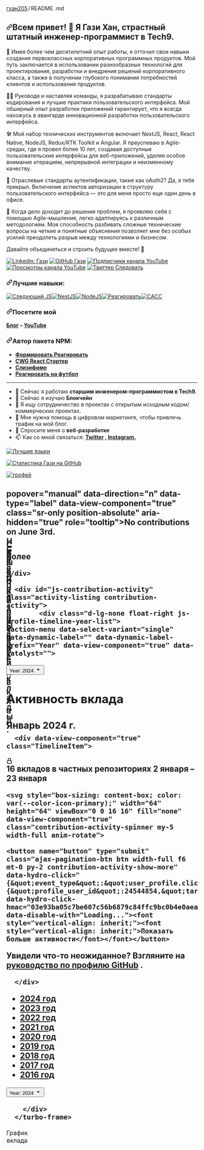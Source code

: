 <div data-view-component="true" class="Layout-main">      <turbo-frame id="user-profile-frame" data-turbo-action="advance">

  <div class="Box mt-4 ">
  <div class="Box-body p-4">
    <div class="d-flex flex-justify-between">
      <div class="text-mono text-small mb-3">
        <a href="/gkhan205/gkhan205" class="no-underline Link--primary" previewlistener="true"><font style="vertical-align: inherit;"><font style="vertical-align: inherit;">гхан205</font></font></a><span class="color-fg-muted d-inline-block" style="padding:0px 2px;"><font style="vertical-align: inherit;"><font style="vertical-align: inherit;">/</font></font></span><font style="vertical-align: inherit;"><font style="vertical-align: inherit;">README </font></font><span class="color-fg-muted"><font style="vertical-align: inherit;"><font style="vertical-align: inherit;">.md</font></font></span>
      </div>

<h2 dir="auto"><a id="user-content-hi-there--im-ghazi-khan-a-passionate-staff-software-engineer-at-tech9" class="anchor" aria-hidden="true" tabindex="-1" href="#hi-there--im-ghazi-khan-a-passionate-staff-software-engineer-at-tech9"><svg class="octicon octicon-link" viewBox="0 0 16 16" version="1.1" width="16" height="16" aria-hidden="true"><path d="m7.775 3.275 1.25-1.25a3.5 3.5 0 1 1 4.95 4.95l-2.5 2.5a3.5 3.5 0 0 1-4.95 0 .751.751 0 0 1 .018-1.042.751.751 0 0 1 1.042-.018 1.998 1.998 0 0 0 2.83 0l2.5-2.5a2.002 2.002 0 0 0-2.83-2.83l-1.25 1.25a.751.751 0 0 1-1.042-.018.751.751 0 0 1-.018-1.042Zm-4.69 9.64a1.998 1.998 0 0 0 2.83 0l1.25-1.25a.751.751 0 0 1 1.042.018.751.751 0 0 1 .018 1.042l-1.25 1.25a3.5 3.5 0 1 1-4.95-4.95l2.5-2.5a3.5 3.5 0 0 1 4.95 0 .751.751 0 0 1-.018 1.042.751.751 0 0 1-1.042.018 1.998 1.998 0 0 0-2.83 0l-2.5 2.5a1.998 1.998 0 0 0 0 2.83Z"></path></svg></a><font style="vertical-align: inherit;"><font style="vertical-align: inherit;">Всем привет! </font><font style="vertical-align: inherit;">👋 Я Гази Хан, страстный штатный инженер-программист в Tech9.</font></font></h2>
<p dir="auto"><font style="vertical-align: inherit;"><font style="vertical-align: inherit;">🚀 Имея более чем десятилетний опыт работы, я отточил свои навыки создания первоклассных корпоративных программных продуктов. </font><font style="vertical-align: inherit;">Мой путь заключается в использовании разнообразных технологий для проектирования, разработки и внедрения решений корпоративного класса, а также в получении глубокого понимания потребностей клиентов и использования продуктов.</font></font></p>
<p dir="auto"><font style="vertical-align: inherit;"><font style="vertical-align: inherit;">👨‍🏭 Руководя и наставляя команды, я разрабатываю стандарты кодирования и лучшие практики пользовательского интерфейса. </font><font style="vertical-align: inherit;">Мой обширный опыт разработки приложений гарантирует, что я всегда нахожусь в авангарде инновационной разработки пользовательского интерфейса.</font></font></p>
<p dir="auto"><font style="vertical-align: inherit;"><font style="vertical-align: inherit;">🛠️ Мой набор технических инструментов включает NextJS, React, React Native, NodeJS, Redux/RTK Toolkit и Angular. </font><font style="vertical-align: inherit;">Я преуспеваю в Agile-средах, где я провел более 10 лет, создавая доступные пользовательские интерфейсы для веб-приложений, уделяя особое внимание итерациям, непрерывной интеграции и неизменному качеству.</font></font></p>
<p dir="auto"><font style="vertical-align: inherit;"><font style="vertical-align: inherit;">🔐 Отраслевые стандарты аутентификации, такие как oAuth2? </font><font style="vertical-align: inherit;">Да, я тебя прикрыл. </font><font style="vertical-align: inherit;">Включение аспектов авторизации в структуру пользовательского интерфейса — это для меня просто еще один день в офисе.</font></font></p>
<p dir="auto"><font style="vertical-align: inherit;"><font style="vertical-align: inherit;">🧠 Когда дело доходит до решения проблем, я проявляю себя с помощью Agile-мышления, легко адаптируясь к различным методологиям. </font><font style="vertical-align: inherit;">Моя способность разбивать сложные технические вопросы на четкие и понятные объяснения позволяет мне без особых усилий преодолеть разрыв между технологиями и бизнесом.</font></font></p>
<p dir="auto"><font style="vertical-align: inherit;"><font style="vertical-align: inherit;">Давайте объединяться и строить будущее вместе! </font><font style="vertical-align: inherit;">🌟</font></font></p>
<p dir="auto"><a href="https://www.linkedin.com/in/ghazi-khan/" rel="nofollow" previewlistener="true"><img src="https://camo.githubusercontent.com/fe0b273101a05b571a87606ecb1a11635590fbc80b12ecb343fc9cafb0b1e108/68747470733a2f2f696d672e736869656c64732e696f2f62616467652f2d4768617a692d626c75653f7374796c653d666c61742d737175617265266c6f676f3d4c696e6b6564696e266c6f676f436f6c6f723d7768697465266c696e6b3d68747470733a2f2f7777772e6c696e6b6564696e2e636f6d2f696e2f6768617a692d6b68616e2f" alt="Linkedin: Гази" data-canonical-src="https://img.shields.io/badge/-Ghazi-blue?style=flat-square&amp;logo=Linkedin&amp;logoColor=white&amp;link=https://www.linkedin.com/in/ghazi-khan/" style="max-width: 100%;"></a>
<a href="https://github.com/gkhan205" previewlistener="true"><img src="https://camo.githubusercontent.com/73ae50db443da28990b1b419fb591118e3e9fc35f273dbfeba940beaedb01929/68747470733a2f2f696d672e736869656c64732e696f2f6769746875622f666f6c6c6f776572732f676b68616e3230353f6c6162656c3d666f6c6c6f77267374796c653d736f6369616c" alt="GitHub Гази" data-canonical-src="https://img.shields.io/github/followers/gkhan205?label=follow&amp;style=social" style="max-width: 100%;"></a>
<a target="_blank" rel="noopener noreferrer nofollow" href="https://camo.githubusercontent.com/068ad8cc5662c634156100bd57dfc462d97d3698a1d27f9a0f2966d408bbe866/68747470733a2f2f696d672e736869656c64732e696f2f796f75747562652f6368616e6e656c2f73756273637269626572732f5543696f37674946696c773677736762545a41564f4272673f7374796c653d736f6369616c" previewlistener="true"><img src="https://camo.githubusercontent.com/068ad8cc5662c634156100bd57dfc462d97d3698a1d27f9a0f2966d408bbe866/68747470733a2f2f696d672e736869656c64732e696f2f796f75747562652f6368616e6e656c2f73756273637269626572732f5543696f37674946696c773677736762545a41564f4272673f7374796c653d736f6369616c" alt="Подписчики канала YouTube" data-canonical-src="https://img.shields.io/youtube/channel/subscribers/UCio7gIFilw6wsgbTZAVOBrg?style=social" style="max-width: 100%;"></a>
<a target="_blank" rel="noopener noreferrer nofollow" href="https://camo.githubusercontent.com/5e36c9ae1db1684fa302efd56b27295f5985128abdd590724b20bb32fda2a733/68747470733a2f2f696d672e736869656c64732e696f2f796f75747562652f6368616e6e656c2f76696577732f5543696f37674946696c773677736762545a41564f4272673f7374796c653d736f6369616c" previewlistener="true"><img src="https://camo.githubusercontent.com/5e36c9ae1db1684fa302efd56b27295f5985128abdd590724b20bb32fda2a733/68747470733a2f2f696d672e736869656c64732e696f2f796f75747562652f6368616e6e656c2f76696577732f5543696f37674946696c773677736762545a41564f4272673f7374796c653d736f6369616c" alt="Просмотры канала YouTube" data-canonical-src="https://img.shields.io/youtube/channel/views/UCio7gIFilw6wsgbTZAVOBrg?style=social" style="max-width: 100%;"></a>
<a target="_blank" rel="noopener noreferrer nofollow" href="https://camo.githubusercontent.com/877019a37b1c2c4004ba25c04300521d99b43e74d6c9e42e1e2e036d4769f0ee/68747470733a2f2f696d672e736869656c64732e696f2f747769747465722f666f6c6c6f772f636f6465776974686768617a693f7374796c653d736f6369616c" previewlistener="true"><img src="https://camo.githubusercontent.com/877019a37b1c2c4004ba25c04300521d99b43e74d6c9e42e1e2e036d4769f0ee/68747470733a2f2f696d672e736869656c64732e696f2f747769747465722f666f6c6c6f772f636f6465776974686768617a693f7374796c653d736f6369616c" alt="Твиттер Следовать" data-canonical-src="https://img.shields.io/twitter/follow/codewithghazi?style=social" style="max-width: 100%;"></a></p>
<h3 dir="auto"><a id="user-content-top-skills" class="anchor" aria-hidden="true" tabindex="-1" href="#top-skills"><svg class="octicon octicon-link" viewBox="0 0 16 16" version="1.1" width="16" height="16" aria-hidden="true"><path d="m7.775 3.275 1.25-1.25a3.5 3.5 0 1 1 4.95 4.95l-2.5 2.5a3.5 3.5 0 0 1-4.95 0 .751.751 0 0 1 .018-1.042.751.751 0 0 1 1.042-.018 1.998 1.998 0 0 0 2.83 0l2.5-2.5a2.002 2.002 0 0 0-2.83-2.83l-1.25 1.25a.751.751 0 0 1-1.042-.018.751.751 0 0 1-.018-1.042Zm-4.69 9.64a1.998 1.998 0 0 0 2.83 0l1.25-1.25a.751.751 0 0 1 1.042.018.751.751 0 0 1 .018 1.042l-1.25 1.25a3.5 3.5 0 1 1-4.95-4.95l2.5-2.5a3.5 3.5 0 0 1 4.95 0 .751.751 0 0 1-.018 1.042.751.751 0 0 1-1.042.018 1.998 1.998 0 0 0-2.83 0l-2.5 2.5a1.998 1.998 0 0 0 0 2.83Z"></path></svg></a><font style="vertical-align: inherit;"><font style="vertical-align: inherit;">Лучшие навыки:</font></font></h3>
<p dir="auto"><a target="_blank" rel="noopener noreferrer nofollow" href="https://camo.githubusercontent.com/2abe53f4176fd7b9639f1c316e77574575c1c99c660e03fefa08299045988ba5/68747470733a2f2f696d672e736869656c64732e696f2f62616467652f4e6578742d626c61636b3f7374796c653d666f722d7468652d6261646765266c6f676f3d6e6578742e6a73266c6f676f436f6c6f723d7768697465" previewlistener="true"><img src="https://camo.githubusercontent.com/2abe53f4176fd7b9639f1c316e77574575c1c99c660e03fefa08299045988ba5/68747470733a2f2f696d672e736869656c64732e696f2f62616467652f4e6578742d626c61636b3f7374796c653d666f722d7468652d6261646765266c6f676f3d6e6578742e6a73266c6f676f436f6c6f723d7768697465" alt="Следующий JS" data-canonical-src="https://img.shields.io/badge/Next-black?style=for-the-badge&amp;logo=next.js&amp;logoColor=white" style="max-width: 100%;"></a><a target="_blank" rel="noopener noreferrer nofollow" href="https://camo.githubusercontent.com/c2877247f7c0a5825ef41ff30b86acffd42ac23272514f92d21d9eef7f9cca41/68747470733a2f2f696d672e736869656c64732e696f2f62616467652f6e6573746a732d2532334530323334452e7376673f7374796c653d666f722d7468652d6261646765266c6f676f3d6e6573746a73266c6f676f436f6c6f723d7768697465" previewlistener="true"><img src="https://camo.githubusercontent.com/c2877247f7c0a5825ef41ff30b86acffd42ac23272514f92d21d9eef7f9cca41/68747470733a2f2f696d672e736869656c64732e696f2f62616467652f6e6573746a732d2532334530323334452e7376673f7374796c653d666f722d7468652d6261646765266c6f676f3d6e6573746a73266c6f676f436f6c6f723d7768697465" alt="NestJS" data-canonical-src="https://img.shields.io/badge/nestjs-%23E0234E.svg?style=for-the-badge&amp;logo=nestjs&amp;logoColor=white" style="max-width: 100%;"></a><a target="_blank" rel="noopener noreferrer nofollow" href="https://camo.githubusercontent.com/0d58facab1be74748c39244ff3d990ae8ddd765af40263ed006219154ba90649/68747470733a2f2f696d672e736869656c64732e696f2f62616467652f6e6f64652e6a732d3644413535463f7374796c653d666f722d7468652d6261646765266c6f676f3d6e6f64652e6a73266c6f676f436f6c6f723d7768697465" previewlistener="true"><img src="https://camo.githubusercontent.com/0d58facab1be74748c39244ff3d990ae8ddd765af40263ed006219154ba90649/68747470733a2f2f696d672e736869656c64732e696f2f62616467652f6e6f64652e6a732d3644413535463f7374796c653d666f722d7468652d6261646765266c6f676f3d6e6f64652e6a73266c6f676f436f6c6f723d7768697465" alt="NodeJS" data-canonical-src="https://img.shields.io/badge/node.js-6DA55F?style=for-the-badge&amp;logo=node.js&amp;logoColor=white" style="max-width: 100%;"></a><a target="_blank" rel="noopener noreferrer nofollow" href="https://camo.githubusercontent.com/3babc94d778f96441b3a66615fb5ee88c6ed04f174ed49b04df92b071a7d0e80/68747470733a2f2f696d672e736869656c64732e696f2f62616467652f72656163742d2532333230323332612e7376673f7374796c653d666f722d7468652d6261646765266c6f676f3d7265616374266c6f676f436f6c6f723d253233363144414642" previewlistener="true"><img src="https://camo.githubusercontent.com/3babc94d778f96441b3a66615fb5ee88c6ed04f174ed49b04df92b071a7d0e80/68747470733a2f2f696d672e736869656c64732e696f2f62616467652f72656163742d2532333230323332612e7376673f7374796c653d666f722d7468652d6261646765266c6f676f3d7265616374266c6f676f436f6c6f723d253233363144414642" alt="Реагировать" data-canonical-src="https://img.shields.io/badge/react-%2320232a.svg?style=for-the-badge&amp;logo=react&amp;logoColor=%2361DAFB" style="max-width: 100%;"></a><a target="_blank" rel="noopener noreferrer nofollow" href="https://camo.githubusercontent.com/742126d474d8314230c293fa38b2fa9ff827e5fac43d9808c561be5887a4fb5f/68747470733a2f2f696d672e736869656c64732e696f2f62616467652f534153532d686f7470696e6b2e7376673f7374796c653d666f722d7468652d6261646765266c6f676f3d53415353266c6f676f436f6c6f723d7768697465" previewlistener="true"><img src="https://camo.githubusercontent.com/742126d474d8314230c293fa38b2fa9ff827e5fac43d9808c561be5887a4fb5f/68747470733a2f2f696d672e736869656c64732e696f2f62616467652f534153532d686f7470696e6b2e7376673f7374796c653d666f722d7468652d6261646765266c6f676f3d53415353266c6f676f436f6c6f723d7768697465" alt="САСС" data-canonical-src="https://img.shields.io/badge/SASS-hotpink.svg?style=for-the-badge&amp;logo=SASS&amp;logoColor=white" style="max-width: 100%;"></a></p>
<h3 dir="auto"><a id="user-content-visit-my" class="anchor" aria-hidden="true" tabindex="-1" href="#visit-my"><svg class="octicon octicon-link" viewBox="0 0 16 16" version="1.1" width="16" height="16" aria-hidden="true"><path d="m7.775 3.275 1.25-1.25a3.5 3.5 0 1 1 4.95 4.95l-2.5 2.5a3.5 3.5 0 0 1-4.95 0 .751.751 0 0 1 .018-1.042.751.751 0 0 1 1.042-.018 1.998 1.998 0 0 0 2.83 0l2.5-2.5a2.002 2.002 0 0 0-2.83-2.83l-1.25 1.25a.751.751 0 0 1-1.042-.018.751.751 0 0 1-.018-1.042Zm-4.69 9.64a1.998 1.998 0 0 0 2.83 0l1.25-1.25a.751.751 0 0 1 1.042.018.751.751 0 0 1 .018 1.042l-1.25 1.25a3.5 3.5 0 1 1-4.95-4.95l2.5-2.5a3.5 3.5 0 0 1 4.95 0 .751.751 0 0 1-.018 1.042.751.751 0 0 1-1.042.018 1.998 1.998 0 0 0-2.83 0l-2.5 2.5a1.998 1.998 0 0 0 0 2.83Z"></path></svg></a><font style="vertical-align: inherit;"><font style="vertical-align: inherit;">Посетите мой</font></font></h3>
<p dir="auto"><strong><a href="https://ghazikhan.in/blog" rel="nofollow" previewlistener="true"><font style="vertical-align: inherit;"><font style="vertical-align: inherit;">Блог</font></font></a><font style="vertical-align: inherit;"><font style="vertical-align: inherit;"> – </font></font><a href="https://www.youtube.com/channel/UCio7gIFilw6wsgbTZAVOBrg" rel="nofollow" previewlistener="true"><font style="vertical-align: inherit;"><font style="vertical-align: inherit;">YouTube</font></font></a></strong></p>
<h3 dir="auto"><a id="user-content-author-of-npm-package" class="anchor" aria-hidden="true" tabindex="-1" href="#author-of-npm-package"><svg class="octicon octicon-link" viewBox="0 0 16 16" version="1.1" width="16" height="16" aria-hidden="true"><path d="m7.775 3.275 1.25-1.25a3.5 3.5 0 1 1 4.95 4.95l-2.5 2.5a3.5 3.5 0 0 1-4.95 0 .751.751 0 0 1 .018-1.042.751.751 0 0 1 1.042-.018 1.998 1.998 0 0 0 2.83 0l2.5-2.5a2.002 2.002 0 0 0-2.83-2.83l-1.25 1.25a.751.751 0 0 1-1.042-.018.751.751 0 0 1-.018-1.042Zm-4.69 9.64a1.998 1.998 0 0 0 2.83 0l1.25-1.25a.751.751 0 0 1 1.042.018.751.751 0 0 1 .018 1.042l-1.25 1.25a3.5 3.5 0 1 1-4.95-4.95l2.5-2.5a3.5 3.5 0 0 1 4.95 0 .751.751 0 0 1-.018 1.042.751.751 0 0 1-1.042.018 1.998 1.998 0 0 0-2.83 0l-2.5 2.5a1.998 1.998 0 0 0 0 2.83Z"></path></svg></a><font style="vertical-align: inherit;"><font style="vertical-align: inherit;">Автор пакета NPM:</font></font></h3>
<ul dir="auto">
<li><strong><a href="https://www.npmjs.com/package/formify-react" rel="nofollow" previewlistener="true"><font style="vertical-align: inherit;"><font style="vertical-align: inherit;">Формировать Реагировать</font></font></a></strong></li>
<li><strong><a href="https://github.com/gkhan205/cwg-react-starter" previewlistener="true"><font style="vertical-align: inherit;"><font style="vertical-align: inherit;">CWG React Стартер</font></font></a></strong></li>
<li><strong><a href="https://www.npmjs.com/package/slugifyme" rel="nofollow" previewlistener="true"><font style="vertical-align: inherit;"><font style="vertical-align: inherit;">Слизифиме</font></font></a></strong></li>
<li><strong><a href="https://www.npmjs.com/package/react-soccer-formation" rel="nofollow" previewlistener="true"><font style="vertical-align: inherit;"><font style="vertical-align: inherit;">Реагировать на футбол</font></font></a></strong></li>
</ul>
<hr>
<ul dir="auto">
<li><font style="vertical-align: inherit;"><font style="vertical-align: inherit;">🔭 Сейчас я работаю </font></font><strong><font style="vertical-align: inherit;"><font style="vertical-align: inherit;">старшим инженером-программистом в Tech9.</font></font></strong></li>
<li><font style="vertical-align: inherit;"><font style="vertical-align: inherit;">🌱 Сейчас я изучаю </font></font><strong><font style="vertical-align: inherit;"><font style="vertical-align: inherit;">Блокчейн</font></font></strong></li>
<li><font style="vertical-align: inherit;"><font style="vertical-align: inherit;">👯 Я ищу сотрудничество в проектах с открытым исходным кодом/коммерческих проектах.</font></font></li>
<li><font style="vertical-align: inherit;"><font style="vertical-align: inherit;">🤔 Мне нужна помощь в цифровом маркетинге, чтобы привлечь трафик на мой блог.</font></font></li>
<li><font style="vertical-align: inherit;"><font style="vertical-align: inherit;">💬 Спросите меня о </font></font><strong><font style="vertical-align: inherit;"><font style="vertical-align: inherit;">веб-разработке</font></font></strong></li>
<li><font style="vertical-align: inherit;"><font style="vertical-align: inherit;">📫 Как со мной связаться:
 </font></font><strong><a href="https://twitter.com/ghazikhan205" rel="nofollow" previewlistener="true"><font style="vertical-align: inherit;"><font style="vertical-align: inherit;">Twitter</font></font></a><font style="vertical-align: inherit;"><font style="vertical-align: inherit;"> , </font></font><a href="https://instagram.com/codewithghazi" rel="nofollow" previewlistener="true"><font style="vertical-align: inherit;"><font style="vertical-align: inherit;">Instagram.</font></font></a></strong></li>
</ul>
<p dir="auto"><a target="_blank" rel="noopener noreferrer nofollow" href="https://camo.githubusercontent.com/b9c90c95d48e5fca6c549a7fcdbb4f2d47b96cb59432184ffaa21f8f8c6bc550/68747470733a2f2f6769746875622d726561646d652d73746174732e76657263656c2e6170702f6170692f746f702d6c616e67732f3f757365726e616d653d676b68616e323035266c61796f75743d636f6d70616374267468656d653d6461726b26686964655f626f726465723d74727565" previewlistener="true"><img src="https://camo.githubusercontent.com/b9c90c95d48e5fca6c549a7fcdbb4f2d47b96cb59432184ffaa21f8f8c6bc550/68747470733a2f2f6769746875622d726561646d652d73746174732e76657263656c2e6170702f6170692f746f702d6c616e67732f3f757365726e616d653d676b68616e323035266c61796f75743d636f6d70616374267468656d653d6461726b26686964655f626f726465723d74727565" alt="Лучшие языки" data-canonical-src="https://github-readme-stats.vercel.app/api/top-langs/?username=gkhan205&amp;layout=compact&amp;theme=dark&amp;hide_border=true" style="max-width: 100%;"></a></p>
<p dir="auto"><a target="_blank" rel="noopener noreferrer nofollow" href="https://camo.githubusercontent.com/3c787342bbf7f10cfb693aa637b66b71eec29af1f40519b9c8c1600b74dfa7cf/68747470733a2f2f6769746875622d726561646d652d73746174732e76657263656c2e6170702f6170693f757365726e616d653d676b68616e3230352673686f775f69636f6e733d7472756526686964655f626f726465723d74727565267468656d653d6461726b" previewlistener="true"><img src="https://camo.githubusercontent.com/3c787342bbf7f10cfb693aa637b66b71eec29af1f40519b9c8c1600b74dfa7cf/68747470733a2f2f6769746875622d726561646d652d73746174732e76657263656c2e6170702f6170693f757365726e616d653d676b68616e3230352673686f775f69636f6e733d7472756526686964655f626f726465723d74727565267468656d653d6461726b" alt="Статистика Гази на GitHub" data-canonical-src="https://github-readme-stats.vercel.app/api?username=gkhan205&amp;show_icons=true&amp;hide_border=true&amp;theme=dark" style="max-width: 100%;"></a></p>
<p dir="auto"><a href="https://github.com/gkhan205/github-profile-trophy" previewlistener="true"><img src="https://camo.githubusercontent.com/bc9dfff653e6cf63a0ec85f5b711a755b0e44101b0b777fa59f4e1b5cbd56b30/68747470733a2f2f6769746875622d70726f66696c652d74726f7068792e76657263656c2e6170702f3f757365726e616d653d676b68616e323035" alt="трофей" data-canonical-src="https://github-profile-trophy.vercel.app/?username=gkhan205" style="max-width: 100%;"></a></p>
</article>
  </div>
</div>


<div class="mt-4">
  <div class="js-pinned-items-reorder-container">
  <h2 class="f4 mb-2 text-normal"><font style="vertical-align: inherit;"><font style="vertical-align: inherit;">
      popover="manual" data-direction="n" data-type="label" data-view-component="true" class="sr-only position-absolute" aria-hidden="true" role="tooltip">No contributions on June 3rd.</tool-tip><tool-tip id="tooltip-de14e2b3-a395-4a20-8c29-3c895f1c3b54" for="contribution-day-component-6-18" popover="manual" data-direction="n" data-type="label" data-view-component="true" class="sr-only position-absolute" aria-hidden="true" role="tooltip">No contributions on June 10th.</tool-tip><tool-tip id="tooltip-dadfefe9-405f-4897-ab62-ac36fa625025" for="contribution-day-component-6-19" popover="manual" data-direction="n" data-type="label" data-view-component="true" class="sr-only position-absolute" aria-hidden="true" role="tooltip">No contributions on June 17th.</tool-tip><tool-tip id="tooltip-776e3630-44de-42b9-855c-091440eb16b2" for="contribution-day-component-6-20" popover="manual" data-direction="n" data-type="label" data-view-component="true" class="sr-only position-absolute" aria-hidden="true" role="tooltip">No contributions on June 24th.</tool-tip><tool-tip id="tooltip-9f5582c7-4643-4781-9a0b-4ebc909b798b" for="contribution-day-component-6-21" popover="manual" data-direction="n" data-type="label" data-view-component="true" class="sr-only position-absolute" aria-hidden="true" role="tooltip">No contributions on July 1st.</tool-tip><tool-tip id="tooltip-bea90d9b-d88e-4529-8adf-10e469c9bda2" for="contribution-day-component-6-22" popover="manual" data-direction="n" data-type="label" data-view-component="true" class="sr-only position-absolute" aria-hidden="true" role="tooltip">2 contributions on July 8th.</tool-tip><tool-tip id="tooltip-d8939ae1-c12b-4903-a01f-35ca9901d9f5" for="contribution-day-component-6-23" popover="manual" data-direction="n" data-type="label" data-view-component="true" class="sr-only position-absolute" aria-hidden="true" role="tooltip">No contributions on July 15th.</tool-tip><tool-tip id="tooltip-d34f4770-c0a0-4756-8c22-31b1e732a3a5" for="contribution-day-component-6-24" popover="manual" data-direction="n" data-type="label" data-view-component="true" class="sr-only position-absolute" aria-hidden="true" role="tooltip">No contributions on July 22nd.</tool-tip><tool-tip id="tooltip-3144ef6e-fe1d-4d0a-aecc-2ba66e1bc91a" for="contribution-day-component-6-25" popover="manual" data-direction="n" data-type="label" data-view-component="true" class="sr-only position-absolute" aria-hidden="true" role="tooltip">No contributions on July 29th.</tool-tip><tool-tip id="tooltip-5983dcd4-9b08-4dcb-ab21-ee38eeae0265" for="contribution-day-component-6-26" popover="manual" data-direction="n" data-type="label" data-view-component="true" class="sr-only position-absolute" aria-hidden="true" role="tooltip">No contributions on August 5th.</tool-tip><tool-tip id="tooltip-d5d01536-5f93-4dae-909a-9938d3c76948" for="contribution-day-component-6-27" popover="manual" data-direction="n" data-type="label" data-view-component="true" class="sr-only position-absolute" aria-hidden="true" role="tooltip">No contributions on August 12th.</tool-tip><tool-tip id="tooltip-5830ccc5-3e31-4d3c-a237-f9fc306a7995" for="contribution-day-component-6-28" popover="manual" data-direction="n" data-type="label" data-view-component="true" class="sr-only position-absolute" aria-hidden="true" role="tooltip">No contributions on August 19th.</tool-tip><tool-tip id="tooltip-b8d62c77-407f-43e6-9f55-165e47580ac8" for="contribution-day-component-6-29" popover="manual" data-direction="n" data-type="label" data-view-component="true" class="sr-only position-absolute" aria-hidden="true" role="tooltip">No contributions on August 26th.</tool-tip><tool-tip id="tooltip-69684c54-b7e0-4379-8761-f2917fdb3778" for="contribution-day-component-6-30" popover="manual" data-direction="n" data-type="label" data-view-component="true" class="sr-only position-absolute" aria-hidden="true" role="tooltip">No contributions on September 2nd.</tool-tip><tool-tip id="tooltip-70b58fbb-8338-4526-bd57-0bdb2f4ba8b7" for="contribution-day-component-6-31" popover="manual" data-direction="n" data-type="label" data-view-component="true" class="sr-only position-absolute" aria-hidden="true" role="tooltip">No contributions on September 9th.</tool-tip><tool-tip id="tooltip-fdfdc9fb-85c5-43f5-a8f3-e3461094afff" for="contribution-day-component-6-32" popover="manual" data-direction="n" data-type="label" data-view-component="true" class="sr-only position-absolute" aria-hidden="true" role="tooltip">No contributions on September 16th.</tool-tip><tool-tip id="tooltip-2f93eedd-9266-4275-8a49-6043f9fdc467" for="contribution-day-component-6-33" popover="manual" data-direction="n" data-type="label" data-view-component="true" class="sr-only position-absolute" aria-hidden="true" role="tooltip">No contributions on September 23rd.</tool-tip><tool-tip id="tooltip-6d1b435c-d8c3-42c9-967c-7f041ff0457f" for="contribution-day-component-6-34" popover="manual" data-direction="n" data-type="label" data-view-component="true" class="sr-only position-absolute" aria-hidden="true" role="tooltip">No contributions on September 30th.</tool-tip><tool-tip id="tooltip-ae5dd80a-2a7c-4ea9-a572-5cbbee140ef5" for="contribution-day-component-6-35" popover="manual" data-direction="n" data-type="label" data-view-component="true" class="sr-only position-absolute" aria-hidden="true" role="tooltip">No contributions on October 7th.</tool-tip><tool-tip id="tooltip-8d89e6c3-8216-46f1-aca7-562618151329" for="contribution-day-component-6-36" popover="manual" data-direction="n" data-type="label" data-view-component="true" class="sr-only position-absolute" aria-hidden="true" role="tooltip">No contributions on October 14th.</tool-tip><tool-tip id="tooltip-4d0ba7cc-ded4-48a6-90d3-2c23805f45a9" for="contribution-day-component-6-37" popover="manual" data-direction="n" data-type="label" data-view-component="true" class="sr-only position-absolute" aria-hidden="true" role="tooltip">No contributions on October 21st.</tool-tip><tool-tip id="tooltip-1f4b1965-5945-4226-82c2-6cd4d4c47c7f" for="contribution-day-component-6-38" popover="manual" data-direction="n" data-type="label" data-view-component="true" class="sr-only position-absolute" aria-hidden="true" role="tooltip">No contributions on October 28th.</tool-tip><tool-tip id="tooltip-c49356e6-de6f-4670-8e4c-9bba2203fc29" for="contribution-day-component-6-39" popover="manual" data-direction="n" data-type="label" data-view-component="true" class="sr-only position-absolute" aria-hidden="true" role="tooltip">No contributions on November 4th.</tool-tip><tool-tip id="tooltip-b0b0b4d0-2662-40e0-84c4-cf5aa3595496" for="contribution-day-component-6-40" popover="manual" data-direction="n" data-type="label" data-view-component="true" class="sr-only position-absolute" aria-hidden="true" role="tooltip">No contributions on November 11th.</tool-tip><tool-tip id="tooltip-46d14ce9-70eb-4f44-be10-c14646f853c4" for="contribution-day-component-6-41" popover="manual" data-direction="n" data-type="label" data-view-component="true" class="sr-only position-absolute" aria-hidden="true" role="tooltip">No contributions on November 18th.</tool-tip><tool-tip id="tooltip-5460f24c-110b-4901-a909-c2fe1f8ad2d3" for="contribution-day-component-6-42" popover="manual" data-direction="n" data-type="label" data-view-component="true" class="sr-only position-absolute" aria-hidden="true" role="tooltip">No contributions on November 25th.</tool-tip><tool-tip id="tooltip-98f458bc-ebef-4f64-beee-f28e521bb564" for="contribution-day-component-6-43" popover="manual" data-direction="n" data-type="label" data-view-component="true" class="sr-only position-absolute" aria-hidden="true" role="tooltip">No contributions on December 2nd.</tool-tip><tool-tip id="tooltip-3ae1a913-fe3e-468c-ae76-ad1d3f433fa3" for="contribution-day-component-6-44" popover="manual" data-direction="n" data-type="label" data-view-component="true" class="sr-only position-absolute" aria-hidden="true" role="tooltip">No contributions on December 9th.</tool-tip><tool-tip id="tooltip-d7781310-3a08-4094-9bb9-4a824a7b8ae8" for="contribution-day-component-6-45" popover="manual" data-direction="n" data-type="label" data-view-component="true" class="sr-only position-absolute" aria-hidden="true" role="tooltip">No contributions on December 16th.</tool-tip><tool-tip id="tooltip-340c3727-6d1b-4cc8-8f68-58b12b7612a7" for="contribution-day-component-6-46" popover="manual" data-direction="n" data-type="label" data-view-component="true" class="sr-only position-absolute" aria-hidden="true" role="tooltip">4 contributions on December 23rd.</tool-tip><tool-tip id="tooltip-b03718b9-19bb-48da-9915-3ed180eb741e" for="contribution-day-component-6-47" popover="manual" data-direction="n" data-type="label" data-view-component="true" class="sr-only position-absolute" aria-hidden="true" role="tooltip">No contributions on December 30th.</tool-tip><tool-tip id="tooltip-886358c4-1ceb-49ef-a6c9-f073078773d8" for="contribution-day-component-6-48" popover="manual" data-direction="n" data-type="label" data-view-component="true" class="sr-only position-absolute" aria-hidden="true" role="tooltip">No contributions on January 6th.</tool-tip><tool-tip id="tooltip-a3202343-b1a1-459e-a324-1f96600b0a31" for="contribution-day-component-6-49" popover="manual" data-direction="n" data-type="label" data-view-component="true" class="sr-only position-absolute" aria-hidden="true" role="tooltip">No contributions on January 13th.</tool-tip><tool-tip id="tooltip-0d22c7b2-9a23-4756-92c9-cd5851667f78" for="contribution-day-component-6-50" popover="manual" data-direction="n" data-type="label" data-view-component="true" class="sr-only position-absolute" aria-hidden="true" role="tooltip">No contributions on January 20th.</tool-tip><tool-tip id="tooltip-c87c65c1-2882-4c2b-9f50-62fe4a17c4be" for="contribution-day-component-6-51" popover="manual" data-direction="n" data-type="label" data-view-component="true" class="sr-only position-absolute" aria-hidden="true" role="tooltip">No contributions on January 27th.</tool-tip><table data-hydro-click="{&quot;event_type&quot;:&quot;user_profile.click&quot;,&quot;payload&quot;:{&quot;profile_user_id&quot;:24544854,&quot;target&quot;:&quot;CONTRIBUTION_CALENDAR_SQUARE&quot;,&quot;user_id&quot;:148629471,&quot;originating_url&quot;:&quot;https://github.com/gkhan205&quot;}}" data-hydro-click-hmac="ba764640b377febdc0ca4e4ad25025b8b6e208927ecd242764fb7c2133fa5faa" role="grid" aria-readonly="true" class="ContributionCalendar-grid js-calendar-graph-table" style="border-spacing: 3px; overflow: hidden; position: relative">
    <caption class="sr-only"><font style="vertical-align: inherit;"><font style="vertical-align: inherit;">График вклада</font></font></caption>


</div>
                <div style="width: 10px; height: 10px" id="contribution-graph-legend-level-1" data-level="1" data-view-component="true" class="ContributionCalendar-day rounded-1 mr-1">
    <span class="sr-only"><font style="vertical-align: inherit;"><font style="vertical-align: inherit;">Низкие взносы.</font></font></span>
</div>
                <div style="width: 10px; height: 10px" id="contribution-graph-legend-level-2" data-level="2" data-view-component="true" class="ContributionCalendar-day rounded-1 mr-1">
    <span class="sr-only"><font style="vertical-align: inherit;"><font style="vertical-align: inherit;">Средне-низкие вклады.</font></font></span>
</div>
                <div style="width: 10px; height: 10px" id="contribution-graph-legend-level-3" data-level="3" data-view-component="true" class="ContributionCalendar-day rounded-1 mr-1">
    <span class="sr-only"><font style="vertical-align: inherit;"><font style="vertical-align: inherit;">Средне-высокий вклад.</font></font></span>
</div>
                <div style="width: 10px; height: 10px" id="contribution-graph-legend-level-4" data-level="4" data-view-component="true" class="ContributionCalendar-day rounded-1 mr-1">
    <span class="sr-only"><font style="vertical-align: inherit;"><font style="vertical-align: inherit;">Высокие взносы.</font></font></span>
</div>
            <span data-view-component="true"><font style="vertical-align: inherit;"><font style="vertical-align: inherit;">Более</font></font></span>
          </div>
        </div>
      </div>

    </div>
</div>


</div>


      <div id="js-contribution-activity" class="activity-listing contribution-activity">
            <div class="d-lg-none float-right js-profile-timeline-year-list">
    <action-menu data-select-variant="single" data-dynamic-label="" data-dynamic-label-prefix="Year" data-view-component="true" data-catalyst="">
  <focus-group direction="vertical" mnemonics="" retain="">
    <button id="action-menu-5b23c422-5111-4858-b33a-4d9aed3b8a73-button" popovertarget="action-menu-5b23c422-5111-4858-b33a-4d9aed3b8a73-overlay" aria-controls="action-menu-5b23c422-5111-4858-b33a-4d9aed3b8a73-list" aria-haspopup="true" type="button" data-view-component="true" class="Button--secondary Button--medium Button">  <span class="Button-content">
    <span class="Button-label"><span class="color-fg-muted">Year:</span><span>
          2024
</span></span>
  </span>
    <span class="Button-visual Button-trailingAction">
      <svg aria-hidden="true" height="16" viewBox="0 0 16 16" version="1.1" width="16" data-view-component="true" class="octicon octicon-triangle-down">
    <path d="m4.427 7.427 3.396 3.396a.25.25 0 0 0 .354 0l3.396-3.396A.25.25 0 0 0 11.396 7H4.604a.25.25 0 0 0-.177.427Z"></path>
</svg>
    </span>
</button>


<anchored-position id="action-menu-5b23c422-5111-4858-b33a-4d9aed3b8a73-overlay" anchor="action-menu-5b23c422-5111-4858-b33a-4d9aed3b8a73-button" align="end" side="outside-bottom" anchor-offset="normal" popover="auto" data-view-component="true" style="inset: 4px auto auto 0px;">
  <div data-view-component="true" class="Overlay Overlay--size-auto">
    
      <div data-view-component="true" class="Overlay-body Overlay-body--paddingNone">          <div data-view-component="true">
  <ul aria-labelledby="action-menu-5b23c422-5111-4858-b33a-4d9aed3b8a73-button" id="action-menu-5b23c422-5111-4858-b33a-4d9aed3b8a73-list" role="menu" data-view-component="true" class="ActionListWrap--inset ActionListWrap">
      <li data-targets="action-list.items action-list.items" role="none" data-view-component="true" class="ActionListItem">
    
    <a tabindex="-1" data-hydro-click="{&quot;event_type&quot;:&quot;user_profile.click&quot;,&quot;payload&quot;:{&quot;profile_user_id&quot;:24544854,&quot;target&quot;:&quot;CONTRIBUTION_YEAR_LINK&quot;,&quot;user_id&quot;:148629471,&quot;originating_url&quot;:&quot;https://github.com/gkhan205&quot;}}" data-hydro-click-hmac="3f00e0417815a11bbb9ea5bf0c74e62616aafee75ba0259c89d584044f3cb0fc" data-turbo="false" id="item-55b39a63-2a25-44e3-85d1-62581d6b302a" href="/gkhan205?tab=overview&amp;from=2024-01-01&amp;to=2024-01-29" role="menuitemradio" aria-checked="true" data-view-component="true" class="js-year-link selected ActionListContent" previewlistener="true">
        <span class="ActionListItem-visual ActionListItem-action--leading">
          <svg aria-hidden="true" height="16" viewBox="0 0 16 16" version="1.1" width="16" data-view-component="true" class="octicon octicon-check ActionListItem-singleSelectCheckmark">
    <path d="M13.78 4.22a.75.75 0 0 1 0 1.06l-7.25 7.25a.75.75 0 0 1-1.06 0L2.22 9.28a.751.751 0 0 1 .018-1.042.751.751 0 0 1 1.042-.018L6 10.94l6.72-6.72a.75.75 0 0 1 1.06 0Z"></path>
</svg>
        </span>
      
        <span data-view-component="true" class="ActionListItem-label">
          2024
</span></a>
  
  
</li>
      <li data-targets="action-list.items action-list.items" role="none" data-view-component="true" class="ActionListItem">
    
    <a tabindex="-1" data-hydro-click="{&quot;event_type&quot;:&quot;user_profile.click&quot;,&quot;payload&quot;:{&quot;profile_user_id&quot;:24544854,&quot;target&quot;:&quot;CONTRIBUTION_YEAR_LINK&quot;,&quot;user_id&quot;:148629471,&quot;originating_url&quot;:&quot;https://github.com/gkhan205&quot;}}" data-hydro-click-hmac="3f00e0417815a11bbb9ea5bf0c74e62616aafee75ba0259c89d584044f3cb0fc" data-turbo="false" id="item-0028622e-1ecd-43bd-97cc-701294638511" href="/gkhan205?tab=overview&amp;from=2023-12-01&amp;to=2023-12-31" role="menuitemradio" aria-checked="false" data-view-component="true" class="js-year-link ActionListContent" previewlistener="true">
        <span class="ActionListItem-visual ActionListItem-action--leading">
          <svg aria-hidden="true" height="16" viewBox="0 0 16 16" version="1.1" width="16" data-view-component="true" class="octicon octicon-check ActionListItem-singleSelectCheckmark">
    <path d="M13.78 4.22a.75.75 0 0 1 0 1.06l-7.25 7.25a.75.75 0 0 1-1.06 0L2.22 9.28a.751.751 0 0 1 .018-1.042.751.751 0 0 1 1.042-.018L6 10.94l6.72-6.72a.75.75 0 0 1 1.06 0Z"></path>
</svg>
        </span>
      
        <span data-view-component="true" class="ActionListItem-label">
          2023
</span></a>
  
  
</li>
      <li data-targets="action-list.items action-list.items" role="none" data-view-component="true" class="ActionListItem">
    
    <a tabindex="-1" data-hydro-click="{&quot;event_type&quot;:&quot;user_profile.click&quot;,&quot;payload&quot;:{&quot;profile_user_id&quot;:24544854,&quot;target&quot;:&quot;CONTRIBUTION_YEAR_LINK&quot;,&quot;user_id&quot;:148629471,&quot;originating_url&quot;:&quot;https://github.com/gkhan205&quot;}}" data-hydro-click-hmac="3f00e0417815a11bbb9ea5bf0c74e62616aafee75ba0259c89d584044f3cb0fc" data-turbo="false" id="item-5db75b1b-37c5-4fdd-ae31-d78fcad03a00" href="/gkhan205?tab=overview&amp;from=2022-12-01&amp;to=2022-12-31" role="menuitemradio" aria-checked="false" data-view-component="true" class="js-year-link ActionListContent" previewlistener="true">
        <span class="ActionListItem-visual ActionListItem-action--leading">
          <svg aria-hidden="true" height="16" viewBox="0 0 16 16" version="1.1" width="16" data-view-component="true" class="octicon octicon-check ActionListItem-singleSelectCheckmark">
    <path d="M13.78 4.22a.75.75 0 0 1 0 1.06l-7.25 7.25a.75.75 0 0 1-1.06 0L2.22 9.28a.751.751 0 0 1 .018-1.042.751.751 0 0 1 1.042-.018L6 10.94l6.72-6.72a.75.75 0 0 1 1.06 0Z"></path>
</svg>
        </span>
      
        <span data-view-component="true" class="ActionListItem-label">
          2022
</span></a>
  
  
</li>
      <li data-targets="action-list.items action-list.items" role="none" data-view-component="true" class="ActionListItem">
    
    <a tabindex="-1" data-hydro-click="{&quot;event_type&quot;:&quot;user_profile.click&quot;,&quot;payload&quot;:{&quot;profile_user_id&quot;:24544854,&quot;target&quot;:&quot;CONTRIBUTION_YEAR_LINK&quot;,&quot;user_id&quot;:148629471,&quot;originating_url&quot;:&quot;https://github.com/gkhan205&quot;}}" data-hydro-click-hmac="3f00e0417815a11bbb9ea5bf0c74e62616aafee75ba0259c89d584044f3cb0fc" data-turbo="false" id="item-257c090e-fa63-4eec-ab59-f04fbdfee855" href="/gkhan205?tab=overview&amp;from=2021-12-01&amp;to=2021-12-31" role="menuitemradio" aria-checked="false" data-view-component="true" class="js-year-link ActionListContent" previewlistener="true">
        <span class="ActionListItem-visual ActionListItem-action--leading">
          <svg aria-hidden="true" height="16" viewBox="0 0 16 16" version="1.1" width="16" data-view-component="true" class="octicon octicon-check ActionListItem-singleSelectCheckmark">
    <path d="M13.78 4.22a.75.75 0 0 1 0 1.06l-7.25 7.25a.75.75 0 0 1-1.06 0L2.22 9.28a.751.751 0 0 1 .018-1.042.751.751 0 0 1 1.042-.018L6 10.94l6.72-6.72a.75.75 0 0 1 1.06 0Z"></path>
</svg>
        </span>
      
        <span data-view-component="true" class="ActionListItem-label">
          2021
</span></a>
  
  
</li>
      <li data-targets="action-list.items action-list.items" role="none" data-view-component="true" class="ActionListItem">
    
    <a tabindex="-1" data-hydro-click="{&quot;event_type&quot;:&quot;user_profile.click&quot;,&quot;payload&quot;:{&quot;profile_user_id&quot;:24544854,&quot;target&quot;:&quot;CONTRIBUTION_YEAR_LINK&quot;,&quot;user_id&quot;:148629471,&quot;originating_url&quot;:&quot;https://github.com/gkhan205&quot;}}" data-hydro-click-hmac="3f00e0417815a11bbb9ea5bf0c74e62616aafee75ba0259c89d584044f3cb0fc" data-turbo="false" id="item-f4cc5948-74b9-428a-aa6f-68483b2aa5bd" href="/gkhan205?tab=overview&amp;from=2020-12-01&amp;to=2020-12-31" role="menuitemradio" aria-checked="false" data-view-component="true" class="js-year-link ActionListContent" previewlistener="true">
        <span class="ActionListItem-visual ActionListItem-action--leading">
          <svg aria-hidden="true" height="16" viewBox="0 0 16 16" version="1.1" width="16" data-view-component="true" class="octicon octicon-check ActionListItem-singleSelectCheckmark">
    <path d="M13.78 4.22a.75.75 0 0 1 0 1.06l-7.25 7.25a.75.75 0 0 1-1.06 0L2.22 9.28a.751.751 0 0 1 .018-1.042.751.751 0 0 1 1.042-.018L6 10.94l6.72-6.72a.75.75 0 0 1 1.06 0Z"></path>
</svg>
        </span>
      
        <span data-view-component="true" class="ActionListItem-label">
          2020
</span></a>
  
  
</li>
      <li data-targets="action-list.items action-list.items" role="none" data-view-component="true" class="ActionListItem">
    
    <a tabindex="-1" data-hydro-click="{&quot;event_type&quot;:&quot;user_profile.click&quot;,&quot;payload&quot;:{&quot;profile_user_id&quot;:24544854,&quot;target&quot;:&quot;CONTRIBUTION_YEAR_LINK&quot;,&quot;user_id&quot;:148629471,&quot;originating_url&quot;:&quot;https://github.com/gkhan205&quot;}}" data-hydro-click-hmac="3f00e0417815a11bbb9ea5bf0c74e62616aafee75ba0259c89d584044f3cb0fc" data-turbo="false" id="item-e3ccbbf2-6aab-4e76-a14d-5523a13cb36b" href="/gkhan205?tab=overview&amp;from=2019-12-01&amp;to=2019-12-31" role="menuitemradio" aria-checked="false" data-view-component="true" class="js-year-link ActionListContent" previewlistener="true">
        <span class="ActionListItem-visual ActionListItem-action--leading">
          <svg aria-hidden="true" height="16" viewBox="0 0 16 16" version="1.1" width="16" data-view-component="true" class="octicon octicon-check ActionListItem-singleSelectCheckmark">
    <path d="M13.78 4.22a.75.75 0 0 1 0 1.06l-7.25 7.25a.75.75 0 0 1-1.06 0L2.22 9.28a.751.751 0 0 1 .018-1.042.751.751 0 0 1 1.042-.018L6 10.94l6.72-6.72a.75.75 0 0 1 1.06 0Z"></path>
</svg>
        </span>
      
        <span data-view-component="true" class="ActionListItem-label">
          2019
</span></a>
  
  
</li>
      <li data-targets="action-list.items action-list.items" role="none" data-view-component="true" class="ActionListItem">
    
    <a tabindex="-1" data-hydro-click="{&quot;event_type&quot;:&quot;user_profile.click&quot;,&quot;payload&quot;:{&quot;profile_user_id&quot;:24544854,&quot;target&quot;:&quot;CONTRIBUTION_YEAR_LINK&quot;,&quot;user_id&quot;:148629471,&quot;originating_url&quot;:&quot;https://github.com/gkhan205&quot;}}" data-hydro-click-hmac="3f00e0417815a11bbb9ea5bf0c74e62616aafee75ba0259c89d584044f3cb0fc" data-turbo="false" id="item-6d5a43d8-6327-4dd9-82e4-0f6f6dd85c71" href="/gkhan205?tab=overview&amp;from=2018-12-01&amp;to=2018-12-31" role="menuitemradio" aria-checked="false" data-view-component="true" class="js-year-link ActionListContent" previewlistener="true">
        <span class="ActionListItem-visual ActionListItem-action--leading">
          <svg aria-hidden="true" height="16" viewBox="0 0 16 16" version="1.1" width="16" data-view-component="true" class="octicon octicon-check ActionListItem-singleSelectCheckmark">
    <path d="M13.78 4.22a.75.75 0 0 1 0 1.06l-7.25 7.25a.75.75 0 0 1-1.06 0L2.22 9.28a.751.751 0 0 1 .018-1.042.751.751 0 0 1 1.042-.018L6 10.94l6.72-6.72a.75.75 0 0 1 1.06 0Z"></path>
</svg>
        </span>
      
        <span data-view-component="true" class="ActionListItem-label">
          2018
</span></a>
  
  
</li>
      <li data-targets="action-list.items action-list.items" role="none" data-view-component="true" class="ActionListItem">
    
    <a tabindex="-1" data-hydro-click="{&quot;event_type&quot;:&quot;user_profile.click&quot;,&quot;payload&quot;:{&quot;profile_user_id&quot;:24544854,&quot;target&quot;:&quot;CONTRIBUTION_YEAR_LINK&quot;,&quot;user_id&quot;:148629471,&quot;originating_url&quot;:&quot;https://github.com/gkhan205&quot;}}" data-hydro-click-hmac="3f00e0417815a11bbb9ea5bf0c74e62616aafee75ba0259c89d584044f3cb0fc" data-turbo="false" id="item-e24a6c88-9308-4293-b8dc-98868e0a2293" href="/gkhan205?tab=overview&amp;from=2017-12-01&amp;to=2017-12-31" role="menuitemradio" aria-checked="false" data-view-component="true" class="js-year-link ActionListContent" previewlistener="true">
        <span class="ActionListItem-visual ActionListItem-action--leading">
          <svg aria-hidden="true" height="16" viewBox="0 0 16 16" version="1.1" width="16" data-view-component="true" class="octicon octicon-check ActionListItem-singleSelectCheckmark">
    <path d="M13.78 4.22a.75.75 0 0 1 0 1.06l-7.25 7.25a.75.75 0 0 1-1.06 0L2.22 9.28a.751.751 0 0 1 .018-1.042.751.751 0 0 1 1.042-.018L6 10.94l6.72-6.72a.75.75 0 0 1 1.06 0Z"></path>
</svg>
        </span>
      
        <span data-view-component="true" class="ActionListItem-label">
          2017
</span></a>
  
  
</li>
      <li data-targets="action-list.items action-list.items" role="none" data-view-component="true" class="ActionListItem">
    
    <a tabindex="-1" data-hydro-click="{&quot;event_type&quot;:&quot;user_profile.click&quot;,&quot;payload&quot;:{&quot;profile_user_id&quot;:24544854,&quot;target&quot;:&quot;CONTRIBUTION_YEAR_LINK&quot;,&quot;user_id&quot;:148629471,&quot;originating_url&quot;:&quot;https://github.com/gkhan205&quot;}}" data-hydro-click-hmac="3f00e0417815a11bbb9ea5bf0c74e62616aafee75ba0259c89d584044f3cb0fc" data-turbo="false" id="item-527dc9b9-bfe2-4f44-9464-c03cbf0fbd55" href="/gkhan205?tab=overview&amp;from=2016-12-01&amp;to=2016-12-31" role="menuitemradio" aria-checked="false" data-view-component="true" class="js-year-link ActionListContent" previewlistener="true">
        <span class="ActionListItem-visual ActionListItem-action--leading">
          <svg aria-hidden="true" height="16" viewBox="0 0 16 16" version="1.1" width="16" data-view-component="true" class="octicon octicon-check ActionListItem-singleSelectCheckmark">
    <path d="M13.78 4.22a.75.75 0 0 1 0 1.06l-7.25 7.25a.75.75 0 0 1-1.06 0L2.22 9.28a.751.751 0 0 1 .018-1.042.751.751 0 0 1 1.042-.018L6 10.94l6.72-6.72a.75.75 0 0 1 1.06 0Z"></path>
</svg>
        </span>
      
        <span data-view-component="true" class="ActionListItem-label">
          2016
</span></a>
  
  
</li>
</ul>  
</div>

</div>
      
</div></anchored-position>  </focus-group>
</action-menu>
  </div>

  <h2 class="f4 text-normal mt-4 mb-3"><font style="vertical-align: inherit;"><font style="vertical-align: inherit;">
    Активность вклада
  </font></font></h2>

  
<div class="contribution-activity-listing float-left col-12 ">
  <div class="width-full pb-4">
    <h3 class="h6 pr-2 py-1 border-bottom mb-3" style="height: 14px;">
      <span class="color-bg-default pl-2 pr-3" data-sr-feedback="" tabindex="0"><font style="vertical-align: inherit;"><font style="vertical-align: inherit;">Январь </font></font><span class="color-fg-muted"><font style="vertical-align: inherit;"><font style="vertical-align: inherit;">2024 г.</font></font></span></span>
    </h3>

    



    




    


    




    


    

    


    



      <div data-view-component="true" class="TimelineItem">
  
  <div data-view-component="true" class="TimelineItem-badge"><svg aria-hidden="true" height="16" viewBox="0 0 16 16" version="1.1" width="16" data-view-component="true" class="octicon octicon-lock">
    <path d="M4 4a4 4 0 0 1 8 0v2h.25c.966 0 1.75.784 1.75 1.75v5.5A1.75 1.75 0 0 1 12.25 15h-8.5A1.75 1.75 0 0 1 2 13.25v-5.5C2 6.784 2.784 6 3.75 6H4Zm8.25 3.5h-8.5a.25.25 0 0 0-.25.25v5.5c0 .138.112.25.25.25h8.5a.25.25 0 0 0 .25-.25v-5.5a.25.25 0 0 0-.25-.25ZM10.5 6V4a2.5 2.5 0 1 0-5 0v2Z"></path>
</svg></div>
  <div data-view-component="true" class="TimelineItem-body">          <span class="f4 lh-condensed m-0 color-fg-muted"><font style="vertical-align: inherit;"><font style="vertical-align: inherit;">
            16 вкладов в частных репозиториях
          </font></font></span>
          <span class="float-right f6 color-fg-muted pt-1"><font style="vertical-align: inherit;"><font style="vertical-align: inherit;">
            2 января – 23 января
          </font></font></span>
</div>
</div>

    
  </div>
</div>


<!-- '"` --><!-- </textarea></xmp> --><form class="ajax-pagination-form js-ajax-pagination js-show-more-timeline-form " data-title="gkhan205 (Ghazi Khan) / December 2023" data-year="2024" data-url="/gkhan205?tab=overview&amp;from=2023-12-01&amp;to=2023-12-31" data-from="2024-01-01" data-to="2024-01-29" data-turbo="false" action="/gkhan205?tab=overview&amp;from=2023-12-01&amp;to=2023-12-31&amp;include_header=no" accept-charset="UTF-8" method="get">

    <svg style="box-sizing: content-box; color: var(--color-icon-primary);" width="64" height="64" viewBox="0 0 16 16" fill="none" data-view-component="true" class="contribution-activity-spinner my-5 width-full anim-rotate">
  <circle cx="8" cy="8" r="7" stroke="currentColor" stroke-opacity="0.25" stroke-width="2" vector-effect="non-scaling-stroke" fill="none"></circle>
  <path d="M15 8a7.002 7.002 0 00-7-7" stroke="currentColor" stroke-width="2" stroke-linecap="round" vector-effect="non-scaling-stroke"></path>
</svg>

    <button name="button" type="submit" class="ajax-pagination-btn btn width-full f6 mt-0 py-2 contribution-activity-show-more" data-hydro-click="{&quot;event_type&quot;:&quot;user_profile.click&quot;,&quot;payload&quot;:{&quot;profile_user_id&quot;:24544854,&quot;target&quot;:&quot;TIMELINE_SHOW_MORE&quot;,&quot;user_id&quot;:148629471,&quot;originating_url&quot;:&quot;https://github.com/gkhan205&quot;}}" data-hydro-click-hmac="03e93ba05c7be607c56b6879c84ffc9bc0b4e0aea17545d32709ddd7da3bb2e0" data-disable-with="Loading..."><font style="vertical-align: inherit;"><font style="vertical-align: inherit;">Показать больше активности</font></font></button>

  <p class="color-fg-muted f6 mt-4"><font style="vertical-align: inherit;"><font style="vertical-align: inherit;">
    Увидели что-то неожиданное? </font><font style="vertical-align: inherit;">Взгляните на
     </font></font><a class="Link--inTextBlock" href="https://docs.github.com/categories/setting-up-and-managing-your-github-profile" previewlistener="true"><font style="vertical-align: inherit;"><font style="vertical-align: inherit;">руководство по профилю GitHub</font></font></a><font style="vertical-align: inherit;"><font style="vertical-align: inherit;"> .
  </font></font></p>
</form>


      </div>
  </div>
  <div id="year-list-container" class="col-12 col-lg-2 pl-5 hide-sm hide-md hide-lg">
    
<div class="d-none d-lg-block">
  <div class="js-profile-timeline-year-list color-bg-default is-placeholder" style="visibility: hidden; display: none; height: 369.514px;"></div><div style="top: 74px; position: static;" class="js-profile-timeline-year-list color-bg-default js-sticky " data-original-top="74px">
    <ul class="filter-list small">
        <li>
          <a id="year-link-2024" class="js-year-link filter-item px-3 mb-2 py-2 selected" aria-label="Вкладская активность в 2024 году" data-hydro-click="{&quot;event_type&quot;:&quot;user_profile.click&quot;,&quot;payload&quot;:{&quot;profile_user_id&quot;:24544854,&quot;target&quot;:&quot;CONTRIBUTION_YEAR_LINK&quot;,&quot;user_id&quot;:148629471,&quot;originating_url&quot;:&quot;https://github.com/gkhan205&quot;}}" data-hydro-click-hmac="3f00e0417815a11bbb9ea5bf0c74e62616aafee75ba0259c89d584044f3cb0fc" data-turbo="false" href="/gkhan205?tab=overview&amp;from=2024-01-01&amp;to=2024-01-29" previewlistener="true"><font style="vertical-align: inherit;"><font style="vertical-align: inherit;">2024 год</font></font></a>
        </li>
        <li>
          <a id="year-link-2023" class="js-year-link filter-item px-3 mb-2 py-2" aria-label="Вкладская активность в 2023 году" data-hydro-click="{&quot;event_type&quot;:&quot;user_profile.click&quot;,&quot;payload&quot;:{&quot;profile_user_id&quot;:24544854,&quot;target&quot;:&quot;CONTRIBUTION_YEAR_LINK&quot;,&quot;user_id&quot;:148629471,&quot;originating_url&quot;:&quot;https://github.com/gkhan205&quot;}}" data-hydro-click-hmac="3f00e0417815a11bbb9ea5bf0c74e62616aafee75ba0259c89d584044f3cb0fc" data-turbo="false" href="/gkhan205?tab=overview&amp;from=2023-12-01&amp;to=2023-12-31" previewlistener="true"><font style="vertical-align: inherit;"><font style="vertical-align: inherit;">2023 год</font></font></a>
        </li>
        <li>
          <a id="year-link-2022" class="js-year-link filter-item px-3 mb-2 py-2" aria-label="Вкладская активность в 2022 году" data-hydro-click="{&quot;event_type&quot;:&quot;user_profile.click&quot;,&quot;payload&quot;:{&quot;profile_user_id&quot;:24544854,&quot;target&quot;:&quot;CONTRIBUTION_YEAR_LINK&quot;,&quot;user_id&quot;:148629471,&quot;originating_url&quot;:&quot;https://github.com/gkhan205&quot;}}" data-hydro-click-hmac="3f00e0417815a11bbb9ea5bf0c74e62616aafee75ba0259c89d584044f3cb0fc" data-turbo="false" href="/gkhan205?tab=overview&amp;from=2022-12-01&amp;to=2022-12-31" previewlistener="true"><font style="vertical-align: inherit;"><font style="vertical-align: inherit;">2022 год</font></font></a>
        </li>
        <li>
          <a id="year-link-2021" class="js-year-link filter-item px-3 mb-2 py-2" aria-label="Вкладская активность в 2021 году" data-hydro-click="{&quot;event_type&quot;:&quot;user_profile.click&quot;,&quot;payload&quot;:{&quot;profile_user_id&quot;:24544854,&quot;target&quot;:&quot;CONTRIBUTION_YEAR_LINK&quot;,&quot;user_id&quot;:148629471,&quot;originating_url&quot;:&quot;https://github.com/gkhan205&quot;}}" data-hydro-click-hmac="3f00e0417815a11bbb9ea5bf0c74e62616aafee75ba0259c89d584044f3cb0fc" data-turbo="false" href="/gkhan205?tab=overview&amp;from=2021-12-01&amp;to=2021-12-31" previewlistener="true"><font style="vertical-align: inherit;"><font style="vertical-align: inherit;">2021 год</font></font></a>
        </li>
        <li>
          <a id="year-link-2020" class="js-year-link filter-item px-3 mb-2 py-2" aria-label="Вкладская активность в 2020 году" data-hydro-click="{&quot;event_type&quot;:&quot;user_profile.click&quot;,&quot;payload&quot;:{&quot;profile_user_id&quot;:24544854,&quot;target&quot;:&quot;CONTRIBUTION_YEAR_LINK&quot;,&quot;user_id&quot;:148629471,&quot;originating_url&quot;:&quot;https://github.com/gkhan205&quot;}}" data-hydro-click-hmac="3f00e0417815a11bbb9ea5bf0c74e62616aafee75ba0259c89d584044f3cb0fc" data-turbo="false" href="/gkhan205?tab=overview&amp;from=2020-12-01&amp;to=2020-12-31" previewlistener="true"><font style="vertical-align: inherit;"><font style="vertical-align: inherit;">2020 год</font></font></a>
        </li>
        <li>
          <a id="year-link-2019" class="js-year-link filter-item px-3 mb-2 py-2" aria-label="Вкладская активность в 2019 году" data-hydro-click="{&quot;event_type&quot;:&quot;user_profile.click&quot;,&quot;payload&quot;:{&quot;profile_user_id&quot;:24544854,&quot;target&quot;:&quot;CONTRIBUTION_YEAR_LINK&quot;,&quot;user_id&quot;:148629471,&quot;originating_url&quot;:&quot;https://github.com/gkhan205&quot;}}" data-hydro-click-hmac="3f00e0417815a11bbb9ea5bf0c74e62616aafee75ba0259c89d584044f3cb0fc" data-turbo="false" href="/gkhan205?tab=overview&amp;from=2019-12-01&amp;to=2019-12-31" previewlistener="true"><font style="vertical-align: inherit;"><font style="vertical-align: inherit;">2019 год</font></font></a>
        </li>
        <li>
          <a id="year-link-2018" class="js-year-link filter-item px-3 mb-2 py-2" aria-label="Вкладская активность в 2018 году" data-hydro-click="{&quot;event_type&quot;:&quot;user_profile.click&quot;,&quot;payload&quot;:{&quot;profile_user_id&quot;:24544854,&quot;target&quot;:&quot;CONTRIBUTION_YEAR_LINK&quot;,&quot;user_id&quot;:148629471,&quot;originating_url&quot;:&quot;https://github.com/gkhan205&quot;}}" data-hydro-click-hmac="3f00e0417815a11bbb9ea5bf0c74e62616aafee75ba0259c89d584044f3cb0fc" data-turbo="false" href="/gkhan205?tab=overview&amp;from=2018-12-01&amp;to=2018-12-31" previewlistener="true"><font style="vertical-align: inherit;"><font style="vertical-align: inherit;">2018 год</font></font></a>
        </li>
        <li>
          <a id="year-link-2017" class="js-year-link filter-item px-3 mb-2 py-2" aria-label="Вкладская активность в 2017 году" data-hydro-click="{&quot;event_type&quot;:&quot;user_profile.click&quot;,&quot;payload&quot;:{&quot;profile_user_id&quot;:24544854,&quot;target&quot;:&quot;CONTRIBUTION_YEAR_LINK&quot;,&quot;user_id&quot;:148629471,&quot;originating_url&quot;:&quot;https://github.com/gkhan205&quot;}}" data-hydro-click-hmac="3f00e0417815a11bbb9ea5bf0c74e62616aafee75ba0259c89d584044f3cb0fc" data-turbo="false" href="/gkhan205?tab=overview&amp;from=2017-12-01&amp;to=2017-12-31" previewlistener="true"><font style="vertical-align: inherit;"><font style="vertical-align: inherit;">2017 год</font></font></a>
        </li>
        <li>
          <a id="year-link-2016" class="js-year-link filter-item px-3 mb-2 py-2" aria-label="Вкладская активность в 2016 году" data-hydro-click="{&quot;event_type&quot;:&quot;user_profile.click&quot;,&quot;payload&quot;:{&quot;profile_user_id&quot;:24544854,&quot;target&quot;:&quot;CONTRIBUTION_YEAR_LINK&quot;,&quot;user_id&quot;:148629471,&quot;originating_url&quot;:&quot;https://github.com/gkhan205&quot;}}" data-hydro-click-hmac="3f00e0417815a11bbb9ea5bf0c74e62616aafee75ba0259c89d584044f3cb0fc" data-turbo="false" href="/gkhan205?tab=overview&amp;from=2016-12-01&amp;to=2016-12-31" previewlistener="true"><font style="vertical-align: inherit;"><font style="vertical-align: inherit;">2016 год</font></font></a>
        </li>
    </ul>
  </div>
</div>

  <div class="d-lg-none float-right js-profile-timeline-year-list">
    <action-menu data-select-variant="single" data-dynamic-label="" data-dynamic-label-prefix="Year" data-view-component="true" data-catalyst="">
  <focus-group direction="vertical" mnemonics="" retain="">
    <button id="action-menu-adfd20cb-e503-4827-ab7e-b046372f3118-button" popovertarget="action-menu-adfd20cb-e503-4827-ab7e-b046372f3118-overlay" aria-controls="action-menu-adfd20cb-e503-4827-ab7e-b046372f3118-list" aria-haspopup="true" type="button" data-view-component="true" class="Button--secondary Button--medium Button">  <span class="Button-content">
    <span class="Button-label"><span class="color-fg-muted">Year:</span><span>
          2024
</span></span>
  </span>
    <span class="Button-visual Button-trailingAction">
      <svg aria-hidden="true" height="16" viewBox="0 0 16 16" version="1.1" width="16" data-view-component="true" class="octicon octicon-triangle-down">
    <path d="m4.427 7.427 3.396 3.396a.25.25 0 0 0 .354 0l3.396-3.396A.25.25 0 0 0 11.396 7H4.604a.25.25 0 0 0-.177.427Z"></path>
</svg>
    </span>
</button>


<anchored-position id="action-menu-adfd20cb-e503-4827-ab7e-b046372f3118-overlay" anchor="action-menu-adfd20cb-e503-4827-ab7e-b046372f3118-button" align="end" side="outside-bottom" anchor-offset="normal" popover="auto" data-view-component="true" style="inset: 4px auto auto 0px;">
  <div data-view-component="true" class="Overlay Overlay--size-auto">
    
      <div data-view-component="true" class="Overlay-body Overlay-body--paddingNone">          <div data-view-component="true">
  <ul aria-labelledby="action-menu-adfd20cb-e503-4827-ab7e-b046372f3118-button" id="action-menu-adfd20cb-e503-4827-ab7e-b046372f3118-list" role="menu" data-view-component="true" class="ActionListWrap--inset ActionListWrap">
      <li data-targets="action-list.items action-list.items" role="none" data-view-component="true" class="ActionListItem">
    
    <a tabindex="-1" data-hydro-click="{&quot;event_type&quot;:&quot;user_profile.click&quot;,&quot;payload&quot;:{&quot;profile_user_id&quot;:24544854,&quot;target&quot;:&quot;CONTRIBUTION_YEAR_LINK&quot;,&quot;user_id&quot;:148629471,&quot;originating_url&quot;:&quot;https://github.com/gkhan205&quot;}}" data-hydro-click-hmac="3f00e0417815a11bbb9ea5bf0c74e62616aafee75ba0259c89d584044f3cb0fc" data-turbo="false" id="item-9e26559e-7bcc-4c7c-8ee9-34e3c1430f5b" href="/gkhan205?tab=overview&amp;from=2024-01-01&amp;to=2024-01-29" role="menuitemradio" aria-checked="true" data-view-component="true" class="js-year-link selected ActionListContent" previewlistener="true">
        <span class="ActionListItem-visual ActionListItem-action--leading">
          <svg aria-hidden="true" height="16" viewBox="0 0 16 16" version="1.1" width="16" data-view-component="true" class="octicon octicon-check ActionListItem-singleSelectCheckmark">
    <path d="M13.78 4.22a.75.75 0 0 1 0 1.06l-7.25 7.25a.75.75 0 0 1-1.06 0L2.22 9.28a.751.751 0 0 1 .018-1.042.751.751 0 0 1 1.042-.018L6 10.94l6.72-6.72a.75.75 0 0 1 1.06 0Z"></path>
</svg>
        </span>
      
        <span data-view-component="true" class="ActionListItem-label">
          2024
</span></a>
  
  
</li>
      <li data-targets="action-list.items action-list.items" role="none" data-view-component="true" class="ActionListItem">
    
    <a tabindex="-1" data-hydro-click="{&quot;event_type&quot;:&quot;user_profile.click&quot;,&quot;payload&quot;:{&quot;profile_user_id&quot;:24544854,&quot;target&quot;:&quot;CONTRIBUTION_YEAR_LINK&quot;,&quot;user_id&quot;:148629471,&quot;originating_url&quot;:&quot;https://github.com/gkhan205&quot;}}" data-hydro-click-hmac="3f00e0417815a11bbb9ea5bf0c74e62616aafee75ba0259c89d584044f3cb0fc" data-turbo="false" id="item-b3a347cc-988b-4dc2-ac3b-f2462e5ef8af" href="/gkhan205?tab=overview&amp;from=2023-12-01&amp;to=2023-12-31" role="menuitemradio" aria-checked="false" data-view-component="true" class="js-year-link ActionListContent" previewlistener="true">
        <span class="ActionListItem-visual ActionListItem-action--leading">
          <svg aria-hidden="true" height="16" viewBox="0 0 16 16" version="1.1" width="16" data-view-component="true" class="octicon octicon-check ActionListItem-singleSelectCheckmark">
    <path d="M13.78 4.22a.75.75 0 0 1 0 1.06l-7.25 7.25a.75.75 0 0 1-1.06 0L2.22 9.28a.751.751 0 0 1 .018-1.042.751.751 0 0 1 1.042-.018L6 10.94l6.72-6.72a.75.75 0 0 1 1.06 0Z"></path>
</svg>
        </span>
      
        <span data-view-component="true" class="ActionListItem-label">
          2023
</span></a>
  
  
</li>
      <li data-targets="action-list.items action-list.items" role="none" data-view-component="true" class="ActionListItem">
    
    <a tabindex="-1" data-hydro-click="{&quot;event_type&quot;:&quot;user_profile.click&quot;,&quot;payload&quot;:{&quot;profile_user_id&quot;:24544854,&quot;target&quot;:&quot;CONTRIBUTION_YEAR_LINK&quot;,&quot;user_id&quot;:148629471,&quot;originating_url&quot;:&quot;https://github.com/gkhan205&quot;}}" data-hydro-click-hmac="3f00e0417815a11bbb9ea5bf0c74e62616aafee75ba0259c89d584044f3cb0fc" data-turbo="false" id="item-4b45411a-1541-4382-82e5-29a8c3fcc9e7" href="/gkhan205?tab=overview&amp;from=2022-12-01&amp;to=2022-12-31" role="menuitemradio" aria-checked="false" data-view-component="true" class="js-year-link ActionListContent" previewlistener="true">
        <span class="ActionListItem-visual ActionListItem-action--leading">
          <svg aria-hidden="true" height="16" viewBox="0 0 16 16" version="1.1" width="16" data-view-component="true" class="octicon octicon-check ActionListItem-singleSelectCheckmark">
    <path d="M13.78 4.22a.75.75 0 0 1 0 1.06l-7.25 7.25a.75.75 0 0 1-1.06 0L2.22 9.28a.751.751 0 0 1 .018-1.042.751.751 0 0 1 1.042-.018L6 10.94l6.72-6.72a.75.75 0 0 1 1.06 0Z"></path>
</svg>
        </span>
      
        <span data-view-component="true" class="ActionListItem-label">
          2022
</span></a>
  
  
</li>
      <li data-targets="action-list.items action-list.items" role="none" data-view-component="true" class="ActionListItem">
    
    <a tabindex="-1" data-hydro-click="{&quot;event_type&quot;:&quot;user_profile.click&quot;,&quot;payload&quot;:{&quot;profile_user_id&quot;:24544854,&quot;target&quot;:&quot;CONTRIBUTION_YEAR_LINK&quot;,&quot;user_id&quot;:148629471,&quot;originating_url&quot;:&quot;https://github.com/gkhan205&quot;}}" data-hydro-click-hmac="3f00e0417815a11bbb9ea5bf0c74e62616aafee75ba0259c89d584044f3cb0fc" data-turbo="false" id="item-cae871c3-eb7e-4a5a-93f9-2a0c20acc3a6" href="/gkhan205?tab=overview&amp;from=2021-12-01&amp;to=2021-12-31" role="menuitemradio" aria-checked="false" data-view-component="true" class="js-year-link ActionListContent" previewlistener="true">
        <span class="ActionListItem-visual ActionListItem-action--leading">
          <svg aria-hidden="true" height="16" viewBox="0 0 16 16" version="1.1" width="16" data-view-component="true" class="octicon octicon-check ActionListItem-singleSelectCheckmark">
    <path d="M13.78 4.22a.75.75 0 0 1 0 1.06l-7.25 7.25a.75.75 0 0 1-1.06 0L2.22 9.28a.751.751 0 0 1 .018-1.042.751.751 0 0 1 1.042-.018L6 10.94l6.72-6.72a.75.75 0 0 1 1.06 0Z"></path>
</svg>
        </span>
      
        <span data-view-component="true" class="ActionListItem-label">
          2021
</span></a>
  
  
</li>
      <li data-targets="action-list.items action-list.items" role="none" data-view-component="true" class="ActionListItem">
    
    <a tabindex="-1" data-hydro-click="{&quot;event_type&quot;:&quot;user_profile.click&quot;,&quot;payload&quot;:{&quot;profile_user_id&quot;:24544854,&quot;target&quot;:&quot;CONTRIBUTION_YEAR_LINK&quot;,&quot;user_id&quot;:148629471,&quot;originating_url&quot;:&quot;https://github.com/gkhan205&quot;}}" data-hydro-click-hmac="3f00e0417815a11bbb9ea5bf0c74e62616aafee75ba0259c89d584044f3cb0fc" data-turbo="false" id="item-fce798d2-4187-4a99-bda7-593c7d8e708a" href="/gkhan205?tab=overview&amp;from=2020-12-01&amp;to=2020-12-31" role="menuitemradio" aria-checked="false" data-view-component="true" class="js-year-link ActionListContent" previewlistener="true">
        <span class="ActionListItem-visual ActionListItem-action--leading">
          <svg aria-hidden="true" height="16" viewBox="0 0 16 16" version="1.1" width="16" data-view-component="true" class="octicon octicon-check ActionListItem-singleSelectCheckmark">
    <path d="M13.78 4.22a.75.75 0 0 1 0 1.06l-7.25 7.25a.75.75 0 0 1-1.06 0L2.22 9.28a.751.751 0 0 1 .018-1.042.751.751 0 0 1 1.042-.018L6 10.94l6.72-6.72a.75.75 0 0 1 1.06 0Z"></path>
</svg>
        </span>
      
        <span data-view-component="true" class="ActionListItem-label">
          2020
</span></a>
  
  
</li>
      <li data-targets="action-list.items action-list.items" role="none" data-view-component="true" class="ActionListItem">
    
    <a tabindex="-1" data-hydro-click="{&quot;event_type&quot;:&quot;user_profile.click&quot;,&quot;payload&quot;:{&quot;profile_user_id&quot;:24544854,&quot;target&quot;:&quot;CONTRIBUTION_YEAR_LINK&quot;,&quot;user_id&quot;:148629471,&quot;originating_url&quot;:&quot;https://github.com/gkhan205&quot;}}" data-hydro-click-hmac="3f00e0417815a11bbb9ea5bf0c74e62616aafee75ba0259c89d584044f3cb0fc" data-turbo="false" id="item-406f3784-76b2-42d8-8956-23bae3bd7140" href="/gkhan205?tab=overview&amp;from=2019-12-01&amp;to=2019-12-31" role="menuitemradio" aria-checked="false" data-view-component="true" class="js-year-link ActionListContent" previewlistener="true">
        <span class="ActionListItem-visual ActionListItem-action--leading">
          <svg aria-hidden="true" height="16" viewBox="0 0 16 16" version="1.1" width="16" data-view-component="true" class="octicon octicon-check ActionListItem-singleSelectCheckmark">
    <path d="M13.78 4.22a.75.75 0 0 1 0 1.06l-7.25 7.25a.75.75 0 0 1-1.06 0L2.22 9.28a.751.751 0 0 1 .018-1.042.751.751 0 0 1 1.042-.018L6 10.94l6.72-6.72a.75.75 0 0 1 1.06 0Z"></path>
</svg>
        </span>
      
        <span data-view-component="true" class="ActionListItem-label">
          2019
</span></a>
  
  
</li>
      <li data-targets="action-list.items action-list.items" role="none" data-view-component="true" class="ActionListItem">
    
    <a tabindex="-1" data-hydro-click="{&quot;event_type&quot;:&quot;user_profile.click&quot;,&quot;payload&quot;:{&quot;profile_user_id&quot;:24544854,&quot;target&quot;:&quot;CONTRIBUTION_YEAR_LINK&quot;,&quot;user_id&quot;:148629471,&quot;originating_url&quot;:&quot;https://github.com/gkhan205&quot;}}" data-hydro-click-hmac="3f00e0417815a11bbb9ea5bf0c74e62616aafee75ba0259c89d584044f3cb0fc" data-turbo="false" id="item-c63316bb-9168-4fd4-838d-8d5c50c19b5d" href="/gkhan205?tab=overview&amp;from=2018-12-01&amp;to=2018-12-31" role="menuitemradio" aria-checked="false" data-view-component="true" class="js-year-link ActionListContent" previewlistener="true">
        <span class="ActionListItem-visual ActionListItem-action--leading">
          <svg aria-hidden="true" height="16" viewBox="0 0 16 16" version="1.1" width="16" data-view-component="true" class="octicon octicon-check ActionListItem-singleSelectCheckmark">
    <path d="M13.78 4.22a.75.75 0 0 1 0 1.06l-7.25 7.25a.75.75 0 0 1-1.06 0L2.22 9.28a.751.751 0 0 1 .018-1.042.751.751 0 0 1 1.042-.018L6 10.94l6.72-6.72a.75.75 0 0 1 1.06 0Z"></path>
</svg>
        </span>
      
        <span data-view-component="true" class="ActionListItem-label">
          2018
</span></a>
  
  
</li>
      <li data-targets="action-list.items action-list.items" role="none" data-view-component="true" class="ActionListItem">
    
    <a tabindex="-1" data-hydro-click="{&quot;event_type&quot;:&quot;user_profile.click&quot;,&quot;payload&quot;:{&quot;profile_user_id&quot;:24544854,&quot;target&quot;:&quot;CONTRIBUTION_YEAR_LINK&quot;,&quot;user_id&quot;:148629471,&quot;originating_url&quot;:&quot;https://github.com/gkhan205&quot;}}" data-hydro-click-hmac="3f00e0417815a11bbb9ea5bf0c74e62616aafee75ba0259c89d584044f3cb0fc" data-turbo="false" id="item-adb46745-e730-432a-8fdf-87d9da361e8b" href="/gkhan205?tab=overview&amp;from=2017-12-01&amp;to=2017-12-31" role="menuitemradio" aria-checked="false" data-view-component="true" class="js-year-link ActionListContent" previewlistener="true">
        <span class="ActionListItem-visual ActionListItem-action--leading">
          <svg aria-hidden="true" height="16" viewBox="0 0 16 16" version="1.1" width="16" data-view-component="true" class="octicon octicon-check ActionListItem-singleSelectCheckmark">
    <path d="M13.78 4.22a.75.75 0 0 1 0 1.06l-7.25 7.25a.75.75 0 0 1-1.06 0L2.22 9.28a.751.751 0 0 1 .018-1.042.751.751 0 0 1 1.042-.018L6 10.94l6.72-6.72a.75.75 0 0 1 1.06 0Z"></path>
</svg>
        </span>
      
        <span data-view-component="true" class="ActionListItem-label">
          2017
</span></a>
  
  
</li>
      <li data-targets="action-list.items action-list.items" role="none" data-view-component="true" class="ActionListItem">
    
    <a tabindex="-1" data-hydro-click="{&quot;event_type&quot;:&quot;user_profile.click&quot;,&quot;payload&quot;:{&quot;profile_user_id&quot;:24544854,&quot;target&quot;:&quot;CONTRIBUTION_YEAR_LINK&quot;,&quot;user_id&quot;:148629471,&quot;originating_url&quot;:&quot;https://github.com/gkhan205&quot;}}" data-hydro-click-hmac="3f00e0417815a11bbb9ea5bf0c74e62616aafee75ba0259c89d584044f3cb0fc" data-turbo="false" id="item-aa467b62-2672-4f9a-84c4-27ee2205f449" href="/gkhan205?tab=overview&amp;from=2016-12-01&amp;to=2016-12-31" role="menuitemradio" aria-checked="false" data-view-component="true" class="js-year-link ActionListContent" previewlistener="true">
        <span class="ActionListItem-visual ActionListItem-action--leading">
          <svg aria-hidden="true" height="16" viewBox="0 0 16 16" version="1.1" width="16" data-view-component="true" class="octicon octicon-check ActionListItem-singleSelectCheckmark">
    <path d="M13.78 4.22a.75.75 0 0 1 0 1.06l-7.25 7.25a.75.75 0 0 1-1.06 0L2.22 9.28a.751.751 0 0 1 .018-1.042.751.751 0 0 1 1.042-.018L6 10.94l6.72-6.72a.75.75 0 0 1 1.06 0Z"></path>
</svg>
        </span>
      
        <span data-view-component="true" class="ActionListItem-label">
          2016
</span></a>
  
  
</li>
</ul>  
</div>

</div>
      
</div></anchored-position>  </focus-group>
</action-menu>  </div>

  </div>
</div>

</div>

  <div id="pinned-items-modal-wrapper"></div>


        </div>
      </turbo-frame>
</div>
